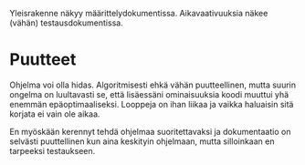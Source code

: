 
Yleisrakenne näkyy määrittelydokumentissa.
Aikavaativuuksia näkee (vähän) testausdokumentissa.

# Puutteet

Ohjelma voi olla hidas. Algoritmisesti ehkä vähän puutteellinen, mutta suurin ongelma on luultavasti se, että lisäessäni ominaisuuksia koodi muuttui yhä enemmän epäoptimaaliseksi. Looppeja on ihan liikaa ja vaikka haluaisin sitä korjata ei vain ole aikaa.

En myöskään kerennyt tehdä ohjelmaa suoritettavaksi ja dokumentaatio on selvästi puuttellinen kun aina keskityin ohjelmaan, mutta silloinkaan en tarpeeksi testaukseen.